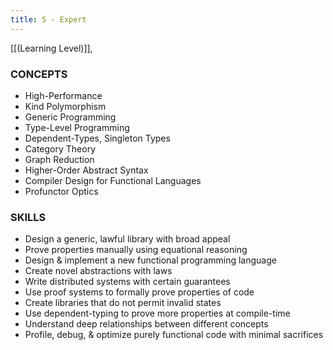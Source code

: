 ```yaml
---
title: 5 - Expert
---
```

[[(Learning Level)]],


### CONCEPTS
* High-Performance
* Kind Polymorphism
* Generic Programming
* Type-Level Programming
* Dependent-Types, Singleton Types
* Category Theory
* Graph Reduction
* Higher-Order Abstract Syntax
* Compiler Design for Functional Languages
* Profunctor Optics

### SKILLS
* Design a generic, lawful library with broad appeal
* Prove properties manually using equational reasoning
* Design & implement a new functional programming language
* Create novel abstractions with laws
* Write distributed systems with certain guarantees
* Use proof systems to formally prove properties of code
* Create libraries that do not permit invalid states
* Use dependent-typing to prove more properties at compile-time
* Understand deep relationships between different concepts
* Profile, debug, & optimize purely functional code with minimal sacrifices